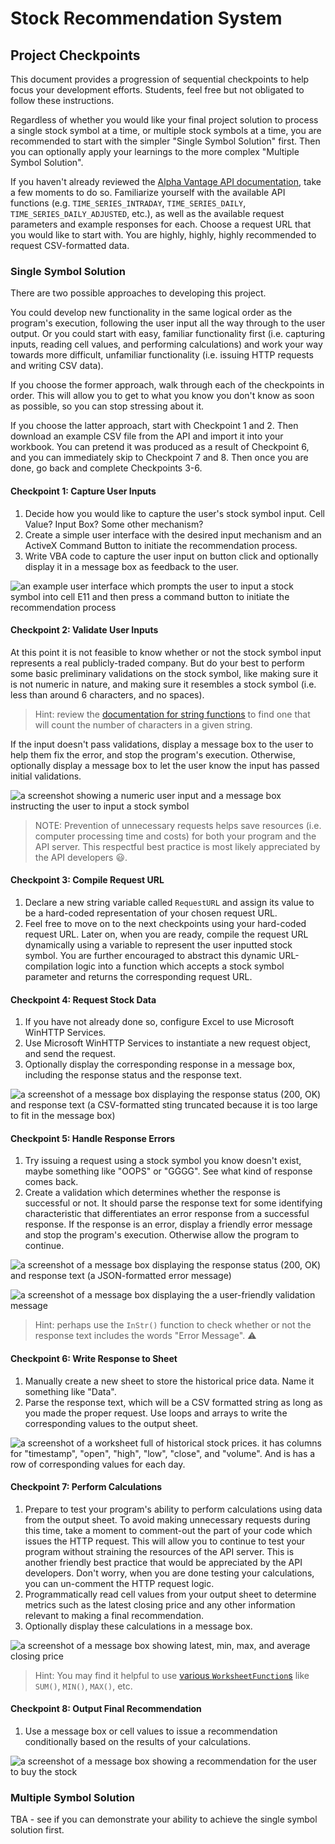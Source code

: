 # Stock Recommendation System

## Project Checkpoints

This document provides a progression of sequential checkpoints to help focus your development efforts. Students, feel free but not obligated to follow these instructions.

Regardless of whether you would like your final project solution to process a single stock symbol at a time, or multiple stock symbols at a time, you are recommended to start with the simpler "Single Symbol Solution" first. Then you can optionally apply your learnings to the more complex "Multiple Symbol Solution".

If you haven't already reviewed the [Alpha Vantage API documentation](https://www.alphavantage.co/documentation/), take a few moments to do so. Familiarize yourself with the available API functions (e.g. `TIME_SERIES_INTRADAY`, `TIME_SERIES_DAILY`, `TIME_SERIES_DAILY_ADJUSTED`, etc.), as well as the available request parameters and example responses for each. Choose a request URL that you would like to start with. You are highly, highly, highly recommended to request CSV-formatted data.

### Single Symbol Solution

There are two possible approaches to developing this project.

You could develop new functionality in the same logical order as the program's execution, following the user input all the way through to the user output. Or you could start with easy, familiar functionality first (i.e. capturing inputs, reading cell values, and performing calculations) and work your way towards more difficult, unfamiliar functionality (i.e. issuing HTTP requests and writing CSV data).

If you choose the former approach, walk through each of the checkpoints in order. This will allow you to get to what you know you don't know as soon as possible, so you can stop stressing about it.

If you choose the latter approach, start with Checkpoint 1 and 2. Then download an example CSV file from the API and import it into your workbook. You can pretend it was produced as a result of Checkpoint 6, and you can immediately skip to Checkpoint 7 and 8. Then once you are done, go back and complete Checkpoints 3-6.

#### Checkpoint 1: Capture User Inputs

  1. Decide how you would like to capture the user's stock symbol input. Cell Value? Input Box? Some other mechanism?
  2. Create a simple user interface with the desired input mechanism and an ActiveX Command Button to initiate the recommendation process.
  3. Write VBA code to capture the user input on button click and optionally display it in a message box as feedback to the user.

![an example user interface which prompts the user to input a stock symbol into cell E11 and then press a command button to initiate the recommendation process](example-interface.png)

#### Checkpoint 2: Validate User Inputs

At this point it is not feasible to know whether or not the stock symbol input represents a real publicly-traded company. But do your best to perform some basic preliminary validations on the stock symbol, like making sure it is not numeric in nature, and making sure it resembles a stock symbol (i.e. less than around 6 characters, and no spaces).

> Hint: review the [documentation for string functions](https://docs.microsoft.com/en-us/dotnet/visual-basic/language-reference/functions/string-functions) to find one that will count the number of characters in a given string.

If the input doesn't pass validations, display a message box to the user to help them fix the error, and stop the program's execution. Otherwise, optionally display a message box to let the user know the input has passed initial validations.

![a screenshot showing a numeric user input and a message box instructing the user to input a stock symbol](example-preliminary-input-validation.png)


> NOTE: Prevention of unnecessary requests helps save resources (i.e. computer processing time and costs) for both your program and the API server. This respectful best practice is most likely appreciated by the API developers :smiley:.

#### Checkpoint 3: Compile Request URL

  1. Declare a new string variable called `RequestURL` and assign its value to be a hard-coded representation of your chosen request URL.
  2. Feel free to move on to the next checkpoints using your hard-coded request URL. Later on, when you are ready, compile the request URL dynamically using a variable to represent the user inputted stock symbol. You are further encouraged to abstract this dynamic URL-compilation logic into a function which accepts a stock symbol parameter and returns the corresponding request URL.

#### Checkpoint 4: Request Stock Data

  1. If you have not already done so, configure Excel to use Microsoft WinHTTP Services.
  2. Use Microsoft WinHTTP Services to instantiate a new request object, and send the request.
  3. Optionally display the corresponding response in a message box, including the response status and the response text.

![a screenshot of a message box displaying the response status (200, OK) and response text (a CSV-formatted sting truncated because it is too large to fit in the message box)](example-response.png)

#### Checkpoint 5: Handle Response Errors

  1. Try issuing a request using a stock symbol you know doesn't exist, maybe something like "OOPS" or "GGGG". See what kind of response comes back.
  2. Create a validation which determines whether the response is successful or not. It should parse the response text for some identifying characteristic that differentiates an error response from a successful response. If the response is an error, display a friendly error message and stop the program's execution. Otherwise allow the program to continue.

![a screenshot of a message box displaying the response status (200, OK) and response text (a JSON-formatted error message)](example-error-response.png)

![a screenshot of a message box displaying the a user-friendly validation message](example-response-validation.png)

> Hint: perhaps use the `InStr()` function to check whether or not the response text includes the words "Error Message". :warning:

#### Checkpoint 6: Write Response to Sheet

  1. Manually create a new sheet to store the historical price data. Name it something like "Data".
  2. Parse the response text, which will be a CSV formatted string as long as you made the proper request. Use loops and arrays to write the corresponding values to the output sheet.

![a screenshot of a worksheet full of historical stock prices. it has columns for "timestamp", "open", "high", "low", "close", and "volume". And is has a row of corresponding values for each day.](example-output-sheet.png)

#### Checkpoint 7: Perform Calculations

  1. Prepare to test your program's ability to perform calculations using data from the output sheet. To avoid making unnecessary requests during this time, take a moment to comment-out the part of your code which issues the HTTP request. This will allow you to continue to test your program without straining the resources of the API server. This is another friendly best practice that would be appreciated by the API developers. Don't worry, when you are done testing your calculations, you can un-comment the HTTP request logic.
  2. Programmatically read cell values from your output sheet to determine metrics such as the latest closing price and any other information relevant to making a final recommendation.
  3. Optionally display these calculations in a message box.

![a screenshot of a message box showing latest, min, max, and average closing price](example-calculations.png)

> Hint: You may find it helpful to use [various `WorksheetFunction`s](https://msdn.microsoft.com/en-us/vba/excel-vba/articles/using-excel-worksheet-functions-in-visual-basic) like `SUM()`, `MIN()`, `MAX()`, etc.

#### Checkpoint 8: Output Final Recommendation

  1. Use a message box or cell values to issue a recommendation conditionally based on the results of your calculations.

![a screenshot of a message box showing a recommendation for the user to buy the stock](example-recommendation.png)

### Multiple Symbol Solution

TBA - see if you can demonstrate your ability to achieve the single symbol solution first.
